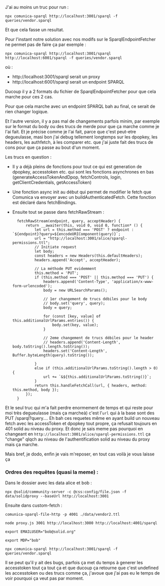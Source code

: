 J'ai au moins un truc pour run :

    npx comunica-sparql http://localhost:3001/sparql -f queries/vendor.sparql

Et que cela fasse un resultat.

Pour l'instant notre solution avec nos modifs sur le SparqlEndpointFetcher ne permet pas de faire ça par exemple : 

    npx comunica-sparql http://localhost:3001/sparql http://localhost:6001/sparql -f queries/vendor.sparql

où :
- http://localhost:3001/sparql serait un proxy 
- http://localhost:6001/sparql serait un endpoint SPARQL

Ducoup il y a 2 formats du fichier de SparqlEndpointFetcher pour que cela marche pour ces 2 cas.

Pour que cela marche avec un endpoint SPARQL bah au final, ce serait de rien changer logique. 

Et l'autre version, il y a pas mal de changements parfois minim, par exemple sur le format du body ou des trucs de merde pour que ça marche comme je l'ai fait. Et je précise comme je l'ai fait, parce que c'est peut-etre degueulasse, masi bon j'ai debug tellement longtemps sur les dpopkey, les headers, les authfetch, à les comparer etc. que j'ai juste fait des trucs de cons pour que ça passe au bout d'un moment.

Les trucs en question :

- Il y a déjà pleins de fonctions pour tout ce qui est generation de dpopkey, accesstoken etc. qui sont les fonctions asynchrones en bas (generateAccessTokenAndDpop, fetchControls, login, getClientCredentials, getAccessToken)

- Une fonction async init au début qui permet de modifier le fetch que Comunica va envoyer avec un buildAuthenticatedFetch. Cette fonction est déclaré dans fetchBindings.

- Ensuite tout se passe dans fetchRawStream :

        fetchRawStream(endpoint, query, acceptHeader) {
            return __awaiter(this, void 0, void 0, function* () {
                let url = this.method === 'POST' ? endpoint : `${endpoint}?query=${encodeURIComponent(query)}`;
                url = "http://localhost:3001/alice/sparql-permissions.ttl";
                // Initiate request
                let body;
                const headers = new Headers(this.defaultHeaders);
                headers.append('Accept', acceptHeader);

                // La méthode PUT evidemment
                this.method = 'PUT';
                if (this.method === 'POST' || this.method === 'PUT') {
                    headers.append('Content-Type', 'application/x-www-form-urlencoded');
                    body = new URLSearchParams();

                    // 1er changement de trucs débiles pour le body
                    // body.set('query', query);
                    body = query;

                    for (const [key, value] of this.additionalUrlParams.entries()) {
                        body.set(key, value);
                    }

                    // 2eme changement de trucs débiles pour le header
                    // headers.append('Content-Length', body.toString().length.toString());
                    headers.set('Content-Length', Buffer.byteLength(query).toString());

                }
                else if (this.additionalUrlParams.toString().length > 0) {
                    url += `&${this.additionalUrlParams.toString()}`;
                }
                return this.handleFetchCall(url, { headers, method: this.method, body });
            });
        }

Et le seul truc qui m'a fait perdre enormement de temps et qui reste pour moi très degueulasse (mais ça marcheà) c'est l'`url` qui à la base sont des PUT /sparql?query.... Eh bah ces requetes même en ayant build un nouveau fetch avec les accessToken et dpopkey tout propre, ça refusait toujours en 401 solid au niveau du proxy. Et donc je sais meme pas pourquoi en changeant en `http://localhost:3001/alice/sparql-permissions.ttl` ça "change" qlqch au niveau de l'authentification solid au niveau du proxy mais ça marche.

Mais bref, je dodo, enfin je vais m'reposer, en tout cas voilà je vous laisse ça


### Ordres des requêtes (quasi la meme) : 

Dans le dossier avec les data alice et bob :

    npx @solid/community-server -c @css:config/file.json -f data/solidproxy --baseUrl http://localhost:3001

Ensuite dans custom-fetch :

    comunica-sparql-file-http -p 4001 ./data/vendor2.ttl

    node proxy.js 3001 http://localhost:3000 http://localhost:4001/sparql

    export EMAILUSER="bob@solid.org"

    export MDP="bob"

    npx comunica-sparql http://localhost:3001/sparql -f queries/vendor.sparql


Il se peut qu'il y ait des bugs, parfois ça met du temps à generer les accesstoken tout ça tout ça et que ducoup ça retourne que c'est undefined les accesstoken ou des trucs comme ça, j'avoue que j'ai pas eu le temps de voir pourquoi ça veut pas par moment.